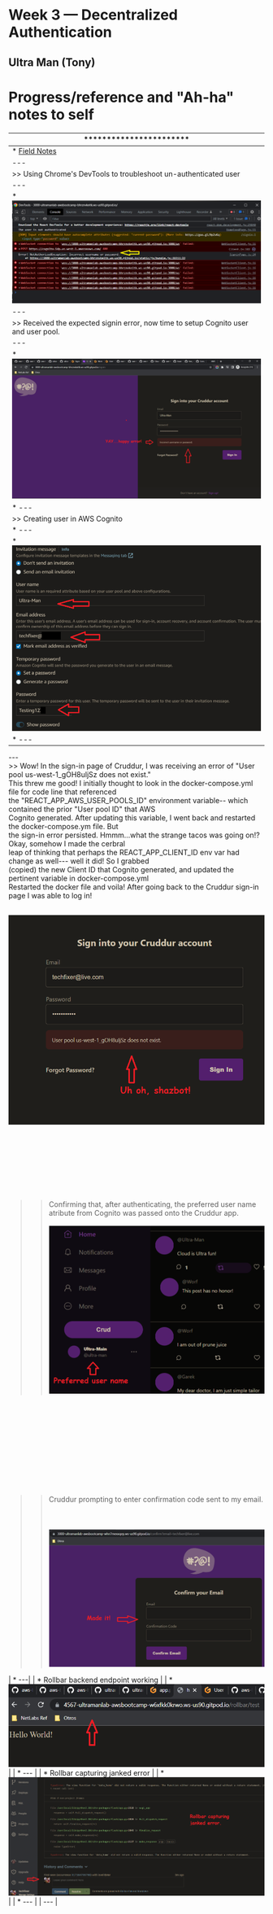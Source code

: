 # Week 3 — Decentralized Authentication

## Ultra Man (Tony)


# Progress/reference and "Ah-ha" notes to self
| *********************** |
| --- |
| * [Field Notes](https://github.com/ultraman-labs/aws-bootcamp-cruddur-2023/blob/main/_docs/assets/week3/Notes-Week3.txt) |
| --- |
| >> Using Chrome's DevTools to troubleshoot un-authenticated user |
| --- |
| * ![Sigin Error](../_docs/assets/week3/goodsignuperror.png) |
| --- |
| >> Received the expected signin error, now time to setup Cognito user and user pool.|
| --- |
| * ![Happy Error](../_docs/assets/week3/happyerror.png) |
| * ---|
| >> Creating user in AWS Cognito
| * ---|
| * ![Cognito User](../_docs/assets/week3/creatinguser.png) |
| * --- | 
<p> --- <br>  
    >> Wow! In the sign-in page of Cruddur, I was receiving an error of "User pool us-west-1_gOH8uljSz does not exist." <br>
       This threw me good! I initially thought to look in the docker-compose.yml file for code line that referenced <br>
       the "REACT_APP_AWS_USER_POOLS_ID" environment variable-- which contained the prior "User pool ID" that AWS <br>
       Cognito generated. After updating this variable, I went back and restarted the docker-compose.ym file. But <br>
       the sign-in error persisted. Hmmm...what the strange tacos was going on!? Okay, somehow I made the cerbral <br>
       leap of thinking that perhaps the REACT_APP_CLIENT_ID env var had change as well--- well it did! So I grabbed <br>
       (copied) the new Client ID that Cognito generated, and updated the pertinent variable in docker-compose.yml <br>
       Restarted the docker file and voila! After going back to the Cruddur sign-in page I was able to log in! </p>
    
   ![Another Sigin Error](../_docs/assets/week3/signinerror.png)  <br><br><br><br><br><br>
   ---
  >> Confirming that, after authenticating, the preferred user name atribute from Cognito was passed onto the Cruddur app.<br><br> 
     ![Preferred User](../_docs/assets/week3/preferredusername.png)
   
<br><br><br><br><br><br>
---
 >> Cruddur prompting to enter confirmation code sent to my email. <br><br><br><br>
 ![Confirm Email](../_docs/assets/week3/confirmemail.png) 
 
 
| * ---|
| * Rollbar backend endpoint working |
| * ![RollBar Acess Token](../_docs/assets/week2/holarollbar.png) |
| * --- |
| * Rollbar capturing janked error |
| * ![RollBar Acess Token](../_docs/assets/week2/rollbarjankederror.png) |
| * --- |
| --- |




